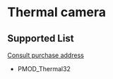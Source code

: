 # Thermal camera


## Supported List

[Consult purchase address](https://wiki.sipeed.com/en/store.html)

* PMOD_Thermal32
